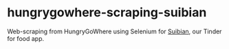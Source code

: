 # hungrygowhere-scraping-suibian
Web-scraping from HungryGoWhere using Selenium for [Suibian](https://github.com/chenningg/suibian), our Tinder for food app.
